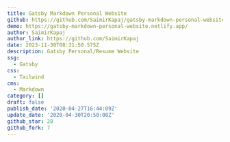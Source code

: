 ```yaml
---
title: Gatsby Markdown Personal Website
github: https://github.com/SaimirKapaj/gatsby-markdown-personal-website
demo: https://gatsby-markdown-personal-website.netlify.app/
author: SaimirKapaj
author_link: https://github.com/SaimirKapaj
date: 2023-11-30T08:31:50.575Z
description: Gatsby Personal/Resume Website
ssg:
  - Gatsby
css:
  - Tailwind
cms:
  - Markdown
category: []
draft: false
publish_date: '2020-04-27T16:44:09Z'
update_date: '2020-04-30T20:50:08Z'
github_star: 28
github_fork: 7
---
```


